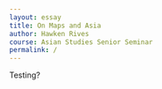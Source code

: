 ```yaml
---
layout: essay
title: On Maps and Asia
author: Hawken Rives
course: Asian Studies Senior Seminar
permalink: /
---
```


Testing?

